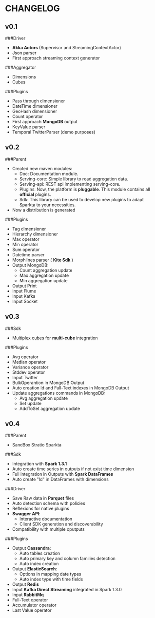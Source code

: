 # CHANGELOG


## v0.1

###Driver
- **Akka Actors** (Supervisor and StreamingContextActor)
- Json parser
- First approach streaming context generator

###Aggregator
- Dimensions
- Cubes

###Plugins
- Pass through dimensioner
- DateTime dimensioner
- GeoHash dimensioner
- Count operator
- First approach **MongoDB** output
- KeyValue parser
- Temporal TwitterParser (demo purposes)


## v0.2

###Parent
- Created new maven modules:
    - Doc: Documentation module.
    - Serving-core: Simple library to read aggregation data.
    - Serving-api: REST api implementing serving-core.
    - Plugins: Now, the platform is **pluggable**. This module contains all **official** plugins.
    - Sdk: This library can be used to develop new plugins to adapt Sparkta to your necessities.
- Now a distribution is generated

###Plugins
- Tag dimensioner
- Hierarchy dimensioner
- Max operator
- Min operator
- Sum operator
- Datetime parser
- Morphlines parser ( **Kite Sdk** )
- Output MongoDB:
    - Count aggregation update
    - Max aggregation update
    - Min aggregation update
- Output Print
- Input Flume
- Input Kafka
- Input Socket


## v0.3

###Sdk
- Multiplex cubes for **multi-cube** integration

###Plugins
- Avg operator
- Median operator
- Variance operator
- Stddev operator
- Input Twitter
- BulkOperantion in MongoDB Output
- Auto creation Id and Full-Text indexes in MongoDB Output
- Update aggregations commands in MongoDB:
    - Avg aggregation update
    - Set update
    - AddToSet aggregation update


## v0.4


###Parent
- SandBox Stratio Sparkta


###Sdk
- Integration with **Spark 1.3.1**
- Auto create time series in outputs if not exist time dimension
- Full integration in Outputs with **Spark DataFrames**
- Auto create "Id" in DataFrames with dimensions


###Driver
- Save Raw data in **Parquet** files
- Auto detection schema with policies
- Reflexions for native plugins
- **Swagger API**:
    - Interactive documentation
    - Client SDK generation and discoverability
- Compatibility with multiple oputputs

###Plugins
- Output **Cassandra**:
    - Auto tables creation
    - Auto primary key and column families detection
    - Auto index creation
- Output **ElasticSearch**:
    - Options in mapping date types
    - Auto index type with time fields
- Output **Redis**
- Input **Kafka Direct Streaming** integrated in Spark 1.3.0
- Input **RabbitMq**
- Full-Text operator
- Accumulator operator
- Last Value operator


